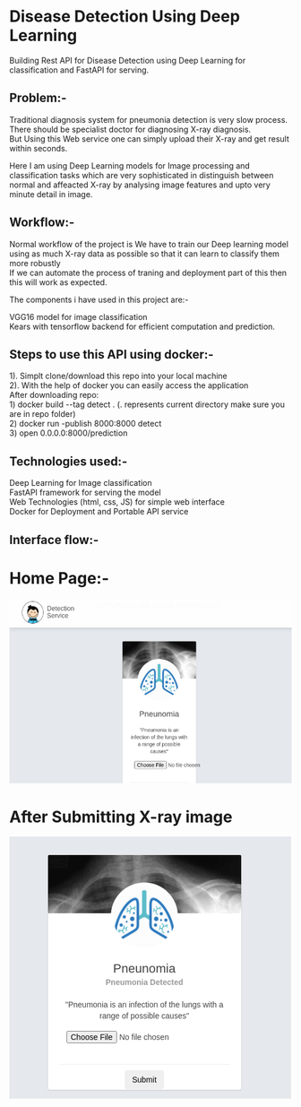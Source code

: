 Disease Detection Using Deep Learning
 ==============================

Building Rest API for Disease Detection using Deep Learning for classification and FastAPI for serving.

## Problem:-

Traditional diagnosis system for pneumonia detection is very slow process. There should be specialist doctor for diagnosing X-ray diagnosis.  
But Using this Web service one can simply upload their X-ray and get result within seconds.

Here I am using Deep Learning models for Image processing and classification tasks which are very sophisticated in distinguish between normal and affeacted X-ray by analysing image features and upto very minute detail in image.

## Workflow:-

Normal workflow of the project is We have to train our Deep learning model using as much X-ray data as possible so that it can learn to classify them more robustly  
If we can automate the process of traning and deployment part of this then this will work as expected.   

The components i have used in this project are:-  

VGG16 model for image classification  
Kears with tensorflow backend for efficient computation and prediction.   

## Steps to use this API using docker:-

1). Simplt clone/download this repo into your local machine  
2). With the help of docker you can easily access the application  
    After downloading repo:  
    1) docker build --tag detect .  (. represents current directory make sure you are in repo folder)  
    2) docker run -publish 8000:8000 detect  
    3) open 0.0.0.0:8000/prediction  

## Technologies used:-
Deep Learning for Image classification  
FastAPI framework for serving the model  
Web Technologies (html, css, JS) for simple web interface  
Docker for Deployment and Portable API service

## Interface flow:-
# Home Page:-
![demo](img_readme/Demo.png)

# After Submitting X-ray image
![after](img_readme/after_prediction.png)


